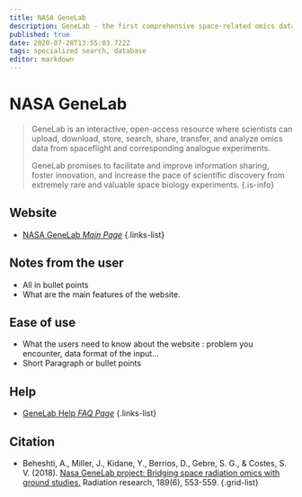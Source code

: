 ```yaml
---
title: NASA GeneLab
description: GeneLab - the first comprehensive space-related omics database
published: true
date: 2020-07-28T13:55:03.722Z
tags: specialized search, database
editor: markdown
---
```


# NASA GeneLab

> GeneLab is an interactive, open-access resource where scientists can upload, download, store, search, share, transfer, and analyze omics data from spaceflight and corresponding analogue experiments.
>
> GeneLab promises to facilitate and improve information sharing, foster innovation, and increase the pace of scientific discovery from extremely rare and valuable space biology experiments.
{.is-info}

 

## Website 

- [NASA GeneLab *Main Page*](https://genelab.nasa.gov/)
 {.links-list}


 ## Notes from the user
 
 - All in bullet points
 - What are the main features of the website.

 
 ## Ease of use

- What the users need to know about the website : problem you encounter, data format of the input...
- Short Paragraph or bullet points


## Help

- [GeneLab Help *FAQ Page*](https://genelab.nasa.gov/faq)
{.links-list}


## Citation 

- Beheshti, A., Miller, J., Kidane, Y., Berrios, D., Gebre, S. G., & Costes, S. V. (2018). [Nasa GeneLab project: Bridging space radiation omics with ground studies.](https://meridian.allenpress.com/radiation-research/article/189/6/553/150286/NASA-GeneLab-Project-Bridging-Space-Radiation) Radiation research, 189(6), 553-559.
{.grid-list}
